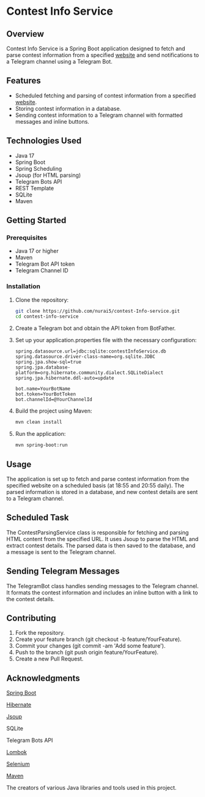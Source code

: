 # Contest Info Service

## Overview

Contest Info Service is a Spring Boot application designed to fetch and parse contest information from a specified [website](https://mkk.gov.kg/ru/) and send notifications to a Telegram channel using a Telegram Bot.

## Features

- Scheduled fetching and parsing of contest information from a specified [website](https://mkk.gov.kg/ru/).
- Storing contest information in a database.
- Sending contest information to a Telegram channel with formatted messages and inline buttons.

## Technologies Used

- Java 17
- Spring Boot
- Spring Scheduling
- Jsoup (for HTML parsing)
- Telegram Bots API
- REST Template
- SQLite
- Maven

## Getting Started

### Prerequisites

- Java 17 or higher
- Maven
- Telegram Bot API token
- Telegram Channel ID

### Installation

1. Clone the repository:
   ```sh
   git clone https://github.com/nurai5/contest-Info-service.git
   cd contest-info-service

2. Create a Telegram bot and obtain the API token from BotFather.

3. Set up your application.properties file with the necessary configuration:
   ```
   spring.datasource.url=jdbc:sqlite:contestInfoService.db
   spring.datasource.driver-class-name=org.sqlite.JDBC
   spring.jpa.show-sql=true
   spring.jpa.database-platform=org.hibernate.community.dialect.SQLiteDialect
   spring.jpa.hibernate.ddl-auto=update

   bot.name=YourBotName
   bot.token=YourBotToken
   bot.channelId=@YourChannelId
   ```
4. Build the project using Maven:
   ```sh
   mvn clean install

5. Run the application:
   ```sh
   mvn spring-boot:run

## Usage
The application is set up to fetch and parse contest information from the specified website on a scheduled basis (at 18:55 and 20:55 daily). The parsed information is stored in a database, and new contest details are sent to a Telegram channel.

## Scheduled Task
The ContestParsingService class is responsible for fetching and parsing HTML content from the specified URL. It uses Jsoup to parse the HTML and extract contest details. The parsed data is then saved to the database, and a message is sent to the Telegram channel.

## Sending Telegram Messages
The TelegramBot class handles sending messages to the Telegram channel. It formats the contest information and includes an inline button with a link to the contest details.

## Contributing
1. Fork the repository.
2. Create your feature branch (git checkout -b feature/YourFeature).
3. Commit your changes (git commit -am 'Add some feature').
4. Push to the branch (git push origin feature/YourFeature).
5. Create a new Pull Request.

## Acknowledgments
[Spring Boot](https://spring.io/projects/spring-boot)

[Hibernate](https://hibernate.org/)

[Jsoup ](https://jsoup.org/)

SQLite

Telegram Bots API

[Lombok](https://projectlombok.org/)

[Selenium](https://www.selenium.dev/)

[Maven](https://maven.apache.org/)

The creators of various Java libraries and tools used in this project.


